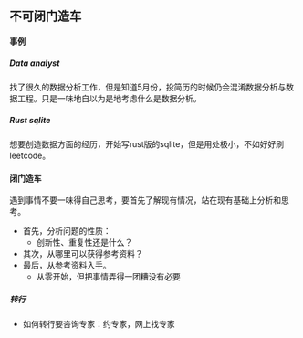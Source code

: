 ## 不可闭门造车

#### 事例

##### Data analyst

找了很久的数据分析工作，但是知道5月份，投简历的时候仍会混淆数据分析与数据工程。只是一味地自以为是地考虑什么是数据分析。

##### Rust sqlite

想要创造数据方面的经历，开始写rust版的sqlite，但是用处极小，不如好好刷leetcode。

#### 闭门造车

遇到事情不要一味得自己思考，要首先了解现有情况，站在现有基础上分析和思考。

- 首先，分析问题的性质：
  - 创新性、重复性还是什么？
- 其次，从哪里可以获得参考资料？
- 最后，从参考资料入手。
  - 从零开始，但把事情弄得一团糟没有必要

##### 转行

- 如何转行要咨询专家：约专家，网上找专家